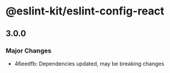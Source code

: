 # @eslint-kit/eslint-config-react

## 3.0.0
### Major Changes

- 46eedfb: Dependencies updated, may be breaking changes
